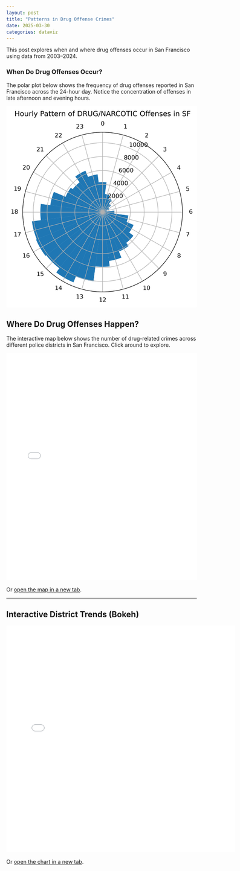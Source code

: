 ```yaml
---
layout: post
title: "Patterns in Drug Offense Crimes"
date: 2025-03-30
categories: dataviz
---
```



This post explores when and where drug offenses occur in San Francisco using data from 2003–2024.

<!-- Visualization and content will go here -->

### When Do Drug Offenses Occur?

The polar plot below shows the frequency of drug offenses reported in San Francisco across the 24-hour day. Notice the concentration of offenses in late afternoon and evening hours.

![Polar Plot of Drug Offenses](/assets/img/drug_hourly_polar.png)


## Where Do Drug Offenses Happen?

The interactive map below shows the number of drug-related crimes across different police districts in San Francisco. Click around to explore.

<iframe src="/assets/drug_map.html" width="100%" height="600" frameborder="0"></iframe>

Or [open the map in a new tab](/assets/drug_map.html).

---

## Interactive District Trends (Bokeh)

<iframe src="/assets/drug_trends_bars.html" width="120%" height="600" frameborder="0"></iframe>

Or [open the chart in a new tab](/assets/drug_trends_bars.html).

